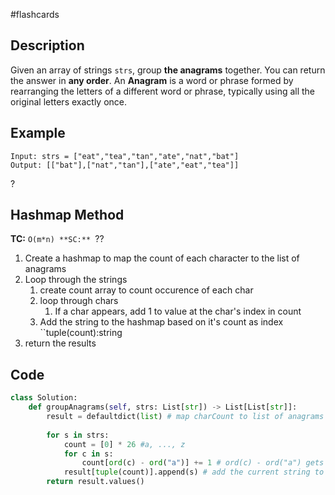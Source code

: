 #flashcards 
## Description
Given an array of strings `strs`, group **the anagrams** together. You can return the answer in **any order**.
An **Anagram** is a word or phrase formed by rearranging the letters of a different word or phrase, typically using all the original letters exactly once.
## Example
```
Input: strs = ["eat","tea","tan","ate","nat","bat"]
Output: [["bat"],["nat","tan"],["ate","eat","tea"]]
```
?
## Hashmap Method
**TC:** ``O(m*n)
**SC:** ``?? 
1. Create a hashmap to map the count of each character to the list of anagrams
2. Loop through the strings
	1. create count array to count occurence of each char
	2.  loop through chars
		1. If a char appears, add 1 to value at the char's index in count
	3. Add the string to the hashmap based on it's count as index ``tuple(count):string 
3. return the results 
## Code
```python
class Solution:
    def groupAnagrams(self, strs: List[str]) -> List[List[str]]:
        result = defaultdict(list) # map charCount to list of anagrams
        
        for s in strs:
            count = [0] * 26 #a, ..., z
            for c in s:
                count[ord(c) - ord("a")] += 1 # ord(c) - ord("a") gets index
            result[tuple(count)].append(s) # add the current string to index of hashmap with corresponding count array
        return result.values()
```
<!--SR:!2022-09-05,4,270-->

